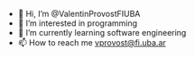 - 👋 Hi, I’m @ValentinProvostFIUBA
- 👀 I’m interested in programming
- 🌱 I’m currently learning software engineering
- 📫 How to reach me vprovost@fi.uba.ar

